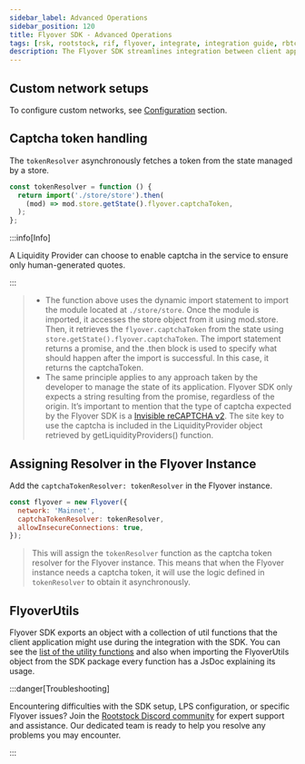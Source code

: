```yaml
---
sidebar_label: Advanced Operations
sidebar_position: 120
title: Flyover SDK - Advanced Operations
tags: [rsk, rootstock, rif, flyover, integrate, integration guide, rbtc, powpeg]
description: The Flyover SDK streamlines integration between client applications and the Flyover Protocol. This easy-to-use JavaScript/TypeScript toolkit provides configuration options for Liquidity Providers (LPs) and custom network setups for connecting to Rootstock.
---
```


## Custom network setups
To configure custom networks, see [Configuration](https://github.com/rsksmart/unified-bridges-sdk/tree/main/packages/flyover-sdk#configuration) section.

## Captcha token handling 

The `tokenResolver` asynchronously fetches a token from the state managed by a store. 

```js
const tokenResolver = function () {
  return import('./store/store').then(
    (mod) => mod.store.getState().flyover.captchaToken,
  );
};
```
:::info[Info]

A Liquidity Provider can choose to enable captcha in the service to ensure only human-generated quotes.

:::

> * The function above uses the dynamic import statement to import the module located at `./store/store`. Once the module is imported, it accesses the store object from it using mod.store. Then, it retrieves the `flyover.captchaToken` from the state using `store.getState().flyover.captchaToken`. The import statement returns a promise, and the .then block is used to specify what should happen after the import is successful. In this case, it returns the captchaToken.
> * The same principle applies to any approach taken by the developer to manage the state of its application. Flyover SDK only expects a string resulting from the promise, regardless of the origin. It’s important to mention that the type of captcha expected by the Flyover SDK is a [Invisible reCAPTCHA v2](https://developers.google.com/recaptcha/docs/invisible). The site key to use the captcha is included in the LiquidityProvider object retrieved by getLiquidityProviders() function.

## Assigning Resolver in the Flyover Instance

Add the `captchaTokenResolver: tokenResolver` in the Flyover instance. 

```js
const flyover = new Flyover({
  network: 'Mainnet',
  captchaTokenResolver: tokenResolver,
  allowInsecureConnections: true,
});
```
> This will  assign the `tokenResolver` function as the captcha token resolver for the Flyover instance. This means that when the Flyover instance needs a captcha token, it will use the logic defined in `tokenResolver` to obtain it asynchronously.

## FlyoverUtils

Flyover SDK exports an object with a collection of util functions that the client application might use during the integration with the SDK. You can see the [list of the utility functions](https://github.com/rsksmart/unified-bridges-sdk/blob/main/packages/flyover-sdk/docs/modules.md#flyoverutils) and also when importing the FlyoverUtils object from the SDK package every function has a JsDoc explaining its usage.

:::danger[Troubleshooting]

Encountering difficulties with the SDK setup, LPS configuration, or specific Flyover issues? Join the [Rootstock Discord community](http://discord.gg/rootstock) for expert support and assistance. Our dedicated team is ready to help you resolve any problems you may encounter.

:::